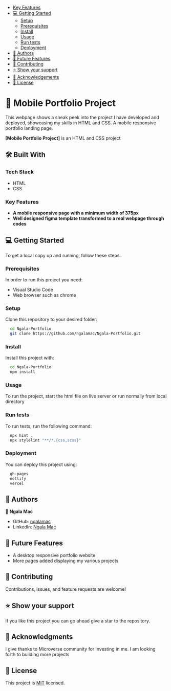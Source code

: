 - [Key Features](#key-features)
- [💻 Getting Started](#getting-started)
  - [Setup](#setup)
  - [Prerequisites](#prerequisites)
  - [Install](#install)
  - [Usage](#usage)
  - [Run tests](#run-tests)
  - [Deployment](#deployment)
- [👥 Authors](#authors)
- [🔭 Future Features](#future-features)
- [🤝 Contributing](#contributing)
- [⭐️ Show your support](#support)
- [🙏 Acknowledgements](#acknowledgements)
- [📝 License](#license)

# 📖 Mobile Portfolio Project <a name="about-project"></a>

This webpage shows a sneak peek into the project I have developed and deployed, showcasing my skills in HTML and CSS. A mobile responsive portfolio landing page.

**[Mobile Portfolio Project]** is an HTML and CSS project

## 🛠 Built With <a name="built-with"></a>

### Tech Stack <a name="tech-stack"></a>

- HTML
- CSS

### Key Features <a name="key-features"></a>
- **A mobile responsive page with a minimum width of 375px**
- **Well designed figma template transformed to a real webpage through codes**

## 💻 Getting Started <a name="getting-started"></a>

To get a local copy up and running, follow these steps.

### Prerequisites

In order to run this project you need:

- Visual Studio Code
- Web browser such as chrome

### Setup

Clone this repository to your desired folder:

```sh
  cd Ngala-Portfolio
  git clone https://github.com/ngalamac/Ngala-Portfolio.git
```

### Install

Install this project with:

```sh
  cd Ngala-Portfolio
  npm install
```

### Usage

To run the project, start the html file on live server or run normally from local directory

### Run tests

To run tests, run the following command:
```sh
  npx hint .
  npx stylelint "**/*.{css,scss}"
```

### Deployment

You can deploy this project using:

```sh
  gh-pages
  netlify
  vercel
```

## 👥 Authors <a name="authors"></a>

👤 **Ngala Mac**

- GitHub: [ngalamac](https://github.com/ngalamac/Ngala-Portfolio.git)
- LinkedIn: [Ngala Mac](https://www.linkedin.com/in/ngala-mac-872a65220/)


## 🔭 Future Features <a name="future-features"></a>

- A desktop responsive portfolio website
- More pages added displaying my various projects

## 🤝 Contributing <a name="contributing"></a>

Contributions, issues, and feature requests are welcome!

## ⭐️ Show your support <a name="support"></a>

If you like this project you can go ahead give a star to the repository.


## 🙏 Acknowledgments <a name="acknowledgements"></a>

I give thanks to Microverse community for investing in me. I am looking forth to building more projects

## 📝 License <a name="license"></a>

This project is [MIT](./MIT.md) licensed.
